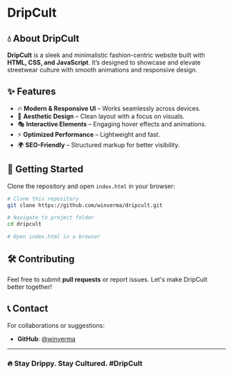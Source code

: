 # DripCult

## 💧 About DripCult
**DripCult** is a sleek and minimalistic fashion-centric website built with **HTML, CSS, and JavaScript**. It’s designed to showcase and elevate streetwear culture with smooth animations and responsive design.

## ✨ Features
- 🔥 **Modern & Responsive UI** – Works seamlessly across devices.
- 🎨 **Aesthetic Design** – Clean layout with a focus on visuals.
- 🎭 **Interactive Elements** – Engaging hover effects and animations.
- ⚡ **Optimized Performance** – Lightweight and fast.
- 🌍 **SEO-Friendly** – Structured markup for better visibility.

## 🚀 Getting Started
Clone the repository and open `index.html` in your browser:

```sh
# Clone this repository
git clone https://github.com/winverma/dripcult.git

# Navigate to project folder
cd dripcult

# Open index.html in a browser
```

## 🛠️ Contributing
Feel free to submit **pull requests** or report issues. Let's make DripCult better together!

## 📞 Contact
For collaborations or suggestions:
- **GitHub**: [@winverma](https://github.com/winverma)
---
### 🔥 Stay Drippy. Stay Cultured. #DripCult




